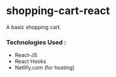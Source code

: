 # shopping-cart-react

 A basic shopping cart.
 
### Technologies Used :
  * React-JS
  * React Hooks
  * Netlify.com (for hosting)
